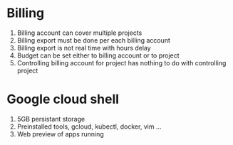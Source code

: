 # Billing
1. Billing account can cover multiple projects
2. Billing export must be done per each billing account
3. Billing export is not real time with hours delay
4. Budget can be set either to billing account or to project
5. Controlling billing account for project has nothing to do with controlling project

# Google cloud shell
1. 5GB persistant storage
2. Preinstalled tools, gcloud, kubectl, docker, vim ...
3. Web preview of apps running 
